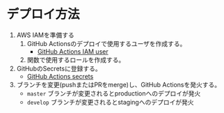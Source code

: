 # デプロイ方法

1. AWS IAMを準備する
    1. GitHub Actionsのデプロイで使用するユーザを作成する。
        - [GitHub Actions IAM user](./github_actions_iam_user.md)
    1. 関数で使用するロールを作成する。
1. GitHubのSecretsに登録する。
    - [GitHub Actions secrets](./github_actions_secrets.md)
1. ブランチを変更(pushまたはPRをmerge)し、GitHub Actionsを発火する。
    - `master` ブランチが変更されるとproductionへのデプロイが発火
    - `develop` ブランチが変更されるとstagingへのデプロイが発火
